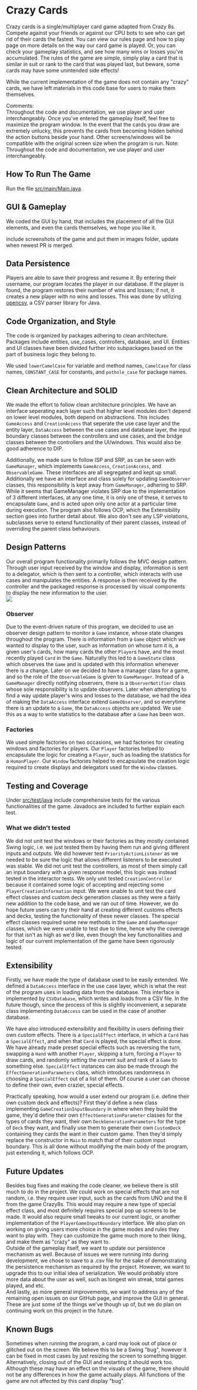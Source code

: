 # Crazy Cards

Crazy cards is a single/multiplayer card game adapted from Crazy 8s. Compete against your friends or against our CPU
bots to see who can get rid of their cards the fastest. You can view our rules page and how to play page on more details
on the way our card game is played. Or, you can check your gameplay statistics, and see how many wins or losses you've 
accumulated. The rules of the game are simple, simply play a card that is similar in suit or rank
to the card that was played last, but beware, some cards may have some 
unintended side effects!

While the current implementation of the game does not contain any "crazy" cards, we have left materials in this code base 
for users to make them themselves.

Comments:<br>
Throughout the code and documentation, we use player and user interchangeably. Once you've entered the gameplay itself, 
feel free to maximize the program window. In the event that the cards you draw are extremely unlucky, this prevents the
cards from becoming hidden behind the action buttons beside your hand. Other screens/windows will be compatible with the
original screen size when the program is run.
Note: Throughout the code and documentation, we use player and user interchangeably.

## How To Run The Game

Run the file [src/main/Main.java](https://github.com/CSC207-2023Y-UofT/course-project-crazy-cards/blob/main/src/main/java/Main.java).

## GUI & Gameplay
We coded the GUI by hand, that includes the placement of all the GUI elements, and even
the cards themselves, we hope you like it.

include screenshots of the game and put them in images folder, update when newest PR is merged.

## Data Persistence
Players are able to save their progress and resume it. By entering their username, our program locates the player in our database.
If the player is found, the program restores their number of wins and losses; if not, it creates a new player with no wins and losses.
This was done by utilizing [opencsv](https://opencsv.sourceforge.net/), a CSV parser library for Java.


## Code Organization, and Style
The code is organized by packages adhering to clean architecture. Packages include entities, use_cases, controllers, database, and UI.
Entities and UI classes have been divided further into subpackages based on the part of business logic
they belong to.

We used `lowerCamelCase` for variable and method names, `CamelCase` for class names,
`CONSTANT_CASE` for constants, and `pothole_case` for package names.


## Clean Architecture and SOLID
We made the effort to follow clean architecture principles. We have an interface seperating
each layer such that higher level modules don't depend on lower level modules, both depend
on abstractions. This includes `GameAccess` and `CreationAccess` that seperate 
the use case layer and the entity layer, `DataAccess` between the use cases and database layer, the
input boundary classes between the controllers and use cases, and the bridge classes between
the controllers and the UI/windows. This would also be good adherence to DIP.

Additionally, we made sure to follow ISP and SRP, as can be seen with `GameManager`, which
implements `GameAccess`, `CreationAccess`, and `ObservableGame`. These interfaces
are all segregated and kept up small. Additionally we have an interface and class solely for updating
`GameObserver` classes, this responsibility is kept away from `GameManager`, adhering to SRP. While it seems that
GameManager violates SRP due to the implementation of 3 different interfaces, at any one time,
it is only one of these, it serves to encapsulate `Game`, and is acted upon only one actor
at a particular time during execution. The program also follows OCP, which the Extensibility section
goes into further detail about. We also don't see any LSP violations, subclasses serve to extend functionality of their parent classes,
instead of overriding the parent class behaviours.

## Design Patterns
Our overall program functionality primarily follows the MVC design pattern. Through user input received by the window and display, 
information is sent to a delegator, which is then sent to a controller, which interacts with use cases and manipulates the entities. 
A response is then received by the controller and the packaged response is processed by visual components to display the new information 
to the user.<br>
![](images/design_pattern.png)

### Observer
Due to the event-driven nature of this program, we decided to use an observer
design pattern to monitor a ```Game``` instance, whose state changes throughout 
the program. There is information from a ```Game``` object which we wanted
to display to the user, such as information on whose turn it is, a given user's cards, how many cards
the other ```Player```s have, and the most recently played ```Card```
in the ```Game```. Naturally this led to a ```GameState``` class which observes 
the ```Game``` and is updated with this information whenever there is a change. Later
on we decided to have a manager class for a game, and so the role of the 
```ObservableGame``` is given to ```GameManager```. Instead of a
```GameManager``` directly notifying observers, there is a ```ObserverNotifier```
class whose sole responsibility is to update observers. Later when attempting
to find a way update player's wins and losses to the database, we had the
idea of making the ```DataAccess``` interface extend ```GameObserver```, and
so everytime there is an update to a ```Game```, the ```DataAccess``` objects 
are updated. We use this as a way to write statistics to the database after
a ```Game``` has been won.

### Factories
We used simple factories on two occasions, we had factories for creating windows and
factories for players. Our ``Player`` factories helped to encapsulate the logic for creating
a ```Player```, such as loading the statistics for a ```HumanPlayer```. Our ```Window```
factories helped to encapsulate the creation logic required to create displays and delegators
used for the ```Window``` classes.


## Testing and Coverage
Under [src/test/java](https://github.com/CSC207-2023Y-UofT/course-project-crazy-cards/tree/main/src/test/java) include comprehensive
tests for the various functionalities of the game. Javadocs are included to further explain each test.

### What we didn't tested
We did not unit test the windows or their factories as they mostly contained Swing logic, i.e.
we just tested them by having them run and giving different inputs and outputs. We did however test
`PriorityActionListener` as we needed to be sure the logic that allows different listeners to be 
executed was stable. We did not unit test the controllers, as most of them simply call an input boundary
with a given response model, this logic was instead tested in the interactor tests. We only 
unit tested `CreationController` because it contained some logic of accepting and rejecting some
`PlayerCreationInformation` input. We were unable to unit test the card effect classes and custom deck generation classes
as they were a fairly new addition to the code base, and we ran out of time. However,
we do hope future users can try their hand at creating different customs effects and decks, 
testing the functionality of these newer classes. The special effect classes required some new methods in the 
`Game` and `GameManager` classes, which we were unable to test due to time, hence why the coverage for that isn't as high
as we'd like, even though the key functionalities and logic of our current implementation of the game have been 
rigorously tested.

## Extensibility
Firstly, we have made the type of database used to be easily extended. We 
defined a ```DataAccess``` interface in the use case layer, which is what the rest
of the program uses in loading data from the database. This interface is implemented
by ```CSVDatabase```, which writes and loads from a CSV file. In the future though,
since the process of this is slightly inconvenient, a separate class implementing
```DataAccess``` can be used in the case of another database.

We have also introduced extensibility and flexibility in users defining
their own custom effects. There is a ``SpecialEffect`` interface, in which 
a ```Card``` has a ```SpecialEffect```, and when that ```Card``` is played, the special
effect is done. We have already made preset special effects such as reversing the turn,
swapping a `Hand` with another `Player`, skipping a turn, forcing a `Player` to draw cards, and randomly setting the current suit and rank
of a `Game` to something else. `SpecialEffect` instances can also be made through
the `EffectGenerationParameters` class, which introduces randomness in choosing a
`SpecialEffect` out of a list of them. Of course a user can choose to define their
own, even crazier, special effects.

Practically speaking, how would a user extend our program (i.e. define their
own custom deck and effects)? First they'd define a new class implementing `GameCreationInputBoundary` 
in where when they build the game, they'd define their own `EffectGenerationParameter` classes for the types of cards they want,
their own `DeckGenerationParameters` for the type of `Deck` they want, and finally use them to generate their own
`CustomDeck` containing they cards the want in their custom game. Then they'd simply replace the constructor in
`Main` to match that of their custom input boundary. This is all done without modifying the main body of the
program, just extending it, which follows OCP.


## Future Updates
Besides bug fixes and making the code cleaner, we believe there is still much to do in the 
project. We could work on special effects that are not random, i.e. they require
user input, such as the cards from UNO and the 8 from the game Crazy8s. This would
may require a new type of special effect class, and most definitely requires special
pop up screens to be made. It would also require small tweaks to our current logic,
or another implementation of the `PlayerGameInputBoundary` interface. We also plan on working on giving users more choice
in the game modes and rules they want to play with. They can customize the game much more to their liking, and make them
as "crazy" as they want to. <br>
Outside of the gameplay itself, we want to update our persistence mechanism as well. Because of issues we were running
into during development, we chose to save to a .csv file for the sake of demonstrating the persistence mechanism as required
by the project. However, we want to upgrade this to our initial idea of serialization. We would probably store more data
about the user as well, such as longest win streak, total games played, and etc. <br>
And lastly, as more general improvements, we want to address any of the remaining open issues on our GitHub page, and
improve the GUI in general. These are just some of the things we've though up of, but we do plan on continuing work on this
project in the future.

## Known Bugs
Sometimes when running the program, a card may look out of place or
glitched out on the screen. We believe this to be a Swing "bug", 
however it can be fixed in most cases by just resizing the screen
to something bigger. Alternatively, closing out of the GUI and restarting it should work too. Although these may have an
effect on the visuals of the game, there should not be any differences in how the game actually plays. All functions of
the game are not affected by this card display "bug".




